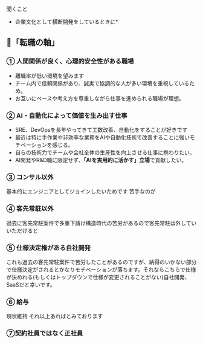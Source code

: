 
聞くこと
* 企業文化として横断開発をしているときに*


## 🎯「転職の軸」

### ① 人間関係が良く、心理的安全性がある職場

- 離職率が低い環境を望みます
- チーム内で信頼関係があり、誠実で協調的な人が多い環境を重視しているため。
- お互いにペースや考え方を尊重しながら仕事を進められる職場が理想。

### ② AI・自動化によって価値を生み出す仕事

- SRE、DevOpsを長年やってきて工数改善、自動化をすることが好きです
- 最近は特に手作業や非効率な業務をAIや自動化技術で改善することに強いモチベーションを感じる。    
- 自らの技術力でチームや会社全体の生産性を向上させる仕事に携わりたい。
- AI開発やR&D職に限定せず、**「AIを実用的に活かす」立場**で貢献したい。

### ③ コンサル以外
基本的にエンジニアとしてジョインしたいためです
苦手なのが
### ④ 客先常駐以外
過去に客先常駐案件で多重下請け構造時代の苦労があるので客先常駐は外していいただけると
### ⑤ 仕様決定権がある自社開発

これも過去の客先常駐案件で苦労したことがあるのですが、納得のいかない部分で仕様決定がされるとかなりモチベーションが落ちます。それならこちらで仕様が決めれる(もしくはトップダウンで仕様が変更されることがない)自社開発、SaaSだと幸いです。
### ⑥ 給与

現状維持 それ以上あればとみております

### ⑦契約社員ではなく正社員

